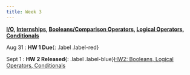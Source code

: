 ```yaml
---
title: Week 3
---
```


**[I/O](https://docs.google.com/presentation/d/14L8A8ADTS0NHKiyTvFoQ9NwSddhG3-KcG3W3Aag892s/edit?usp=sharing), [Internships](https://docs.google.com/presentation/d/13mwev17aqCKyTXPZGuKrwTxhXsdHB_Shb1nVz59bU00/edit?usp=sharing), [Booleans/Comparison Operators](https://docs.google.com/presentation/d/1fCC0feDfYbvgLvdUwfahRt-rGNaM_b0LNBuQl2xemo0/edit?usp=sharing), [Logical Operators](https://docs.google.com/presentation/d/1J-3_EX-o_TBsHAILn6yxDM7R81e9dyZ5iF0kfvSQvgE/edit?usp=sharing), [Conditionals](https://docs.google.com/presentation/d/1E20JKD46Qp2aOXOOsxeCgDRhMgg9MMtybq5c2cJ7Chg/edit?usp=sharing)**

Aug 31
: **HW 1 Due**{: .label .label-red}

Sept 1
: **HW 2 Released**{: .label .label-blue}[HW2: Booleans, Logical Operators, Conditionals](https://edstem.org/us/courses/41263/lessons/72113/slides/384168)
